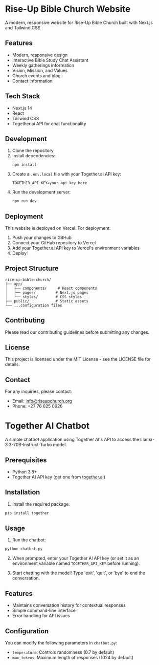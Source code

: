 # Rise-Up Bible Church Website

A modern, responsive website for Rise-Up Bible Church built with Next.js and Tailwind CSS.

## Features

- Modern, responsive design
- Interactive Bible Study Chat Assistant
- Weekly gatherings information
- Vision, Mission, and Values
- Church events and blog
- Contact information

## Tech Stack

- Next.js 14
- React
- Tailwind CSS
- Together.ai API for chat functionality

## Development

1. Clone the repository
2. Install dependencies:
   ```bash
   npm install
   ```
3. Create a `.env.local` file with your Together.ai API key:
   ```
   TOGETHER_API_KEY=your_api_key_here
   ```
4. Run the development server:
   ```bash
   npm run dev
   ```

## Deployment

This website is deployed on Vercel. For deployment:

1. Push your changes to GitHub
2. Connect your GitHub repository to Vercel
3. Add your Together.ai API key to Vercel's environment variables
4. Deploy!

## Project Structure

```
rise-up-bible-church/
├── app/
│   ├── components/     # React components
│   ├── pages/         # Next.js pages
│   └── styles/        # CSS styles
├── public/            # Static assets
└── ...configuration files
```

## Contributing

Please read our contributing guidelines before submitting any changes.

## License

This project is licensed under the MIT License - see the LICENSE file for details.

## Contact

For any inquiries, please contact:
- Email: info@riseupchurch.org
- Phone: +27 76 025 0626 

# Together AI Chatbot

A simple chatbot application using Together AI's API to access the Llama-3.3-70B-Instruct-Turbo model.

## Prerequisites

- Python 3.8+
- Together AI API key (get one from [together.ai](https://together.ai))

## Installation

1. Install the required package:

```bash
pip install together
```

## Usage

1. Run the chatbot:

```bash
python chatbot.py
```

2. When prompted, enter your Together AI API key (or set it as an environment variable named `TOGETHER_API_KEY` before running).

3. Start chatting with the model! Type 'exit', 'quit', or 'bye' to end the conversation.

## Features

- Maintains conversation history for contextual responses
- Simple command-line interface
- Error handling for API issues

## Configuration

You can modify the following parameters in `chatbot.py`:
- `temperature`: Controls randomness (0.7 by default)
- `max_tokens`: Maximum length of responses (1024 by default) 